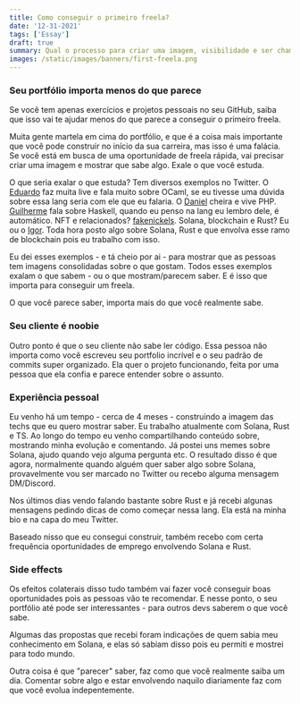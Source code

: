 ```yaml
---
title: Como conseguir o primeiro freela?
date: '12-31-2021'
tags: ['Essay']
draft: true
summary: Qual o processo para criar uma imagem, visibilidade e ser chamado para freelas?
images: /static/images/banners/first-freela.png
---
```


### Seu portfólio importa menos do que parece

Se você tem apenas exercícios e projetos pessoais no seu GitHub, saiba que isso vai te ajudar menos do que parece a conseguir o primeiro freela.

Muita gente martela em cima do portfólio, e que é a coisa mais importante que você pode construir no início da sua carreira, mas isso é uma falácia. Se você está em busca de uma oportunidade de freela rápida, vai precisar criar uma imagem e mostrar que sabe algo. Exale o que você estuda.

O que seria exalar o que estuda? Tem diversos exemplos no Twitter. O [Eduardo](https://twitter.com/TheEduardoRFS) faz muita live e fala muito sobre OCaml, se eu tivesse uma dúvida sobre essa lang seria com ele que eu falaria. O [Daniel](https://twitter.com/danielhe4rt) cheira e vive PHP. [Guilherme](https://twitter.com/KindSloth) fala sobre Haskell, quando eu penso na lang eu lembro dele, é automático. NFT e relacionados? [fakenickels](https://twitter.com/fakenickels). Solana, blockchain e Rust? Eu ou o [Igor](https://twitter.com/igorlourencox). Toda hora posto algo sobre Solana, Rust e que envolva esse ramo de blockchain pois eu trabalho com isso.

Eu dei esses exemplos - e tá cheio por ai - para mostrar que as pessoas tem imagens consolidadas sobre o que gostam. Todos esses exemplos exalam o que sabem - ou o que mostram/parecem saber. E é isso que importa para conseguir um freela. 

O que você parece saber, importa mais do que você realmente sabe.

### Seu cliente é noobie

Outro ponto é que o seu cliente não sabe ler código. Essa pessoa não importa como você escreveu seu portfolio incrível e o seu padrão de commits super organizado. Ela quer o projeto funcionando, feita por uma pessoa que ela confia e parece entender sobre o assunto.

### Experiência pessoal

Eu venho há um tempo - cerca de 4 meses - construindo a imagem das techs que eu quero mostrar saber. Eu trabalho atualmente com Solana, Rust e TS. Ao longo do tempo eu venho compartilhando conteúdo sobre, mostrando minha evolução e comentando. Já postei uns memes sobre Solana, ajudo quando vejo alguma pergunta etc. O resultado disso é que agora, normalmente quando alguém quer saber algo sobre Solana, provavelmente vou ser marcado no Twitter ou recebo alguma mensagem DM/Discord.

Nos últimos dias vendo falando bastante sobre Rust e já recebi algunas mensagens pedindo dicas de como começar nessa lang. Ela está na minha bio e na capa do meu Twitter.

Baseado nisso que eu consegui construir, também recebo com certa frequência oportunidades de emprego envolvendo Solana e Rust.

### Side effects

Os efeitos colaterais disso tudo também vai fazer você conseguir boas oportunidades pois as pessoas vão te recomendar. E nesse ponto, o seu portfólio até pode ser interessantes - para outros devs saberem o que você sabe. 

Algumas das propostas que recebi foram indicações de quem sabia meu conhecimento em Solana, e elas só sabiam disso pois eu permiti e mostrei para todo mundo.

Outra coisa é que "parecer" saber, faz como que você realmente saiba um dia. Comentar sobre algo e estar envolvendo naquilo diariamente faz com que você evolua indepentemente. 